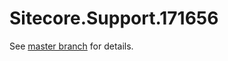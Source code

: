 # Sitecore.Support.171656

See [master branch](https://github.com/sitecoresupport/Sitecore.Support.171656) for details.